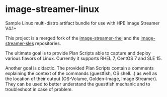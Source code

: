 # image-streamer-linux
Sample Linux multi-distro artifact bundle for use with HPE Image Streamer V4.1+

This project is a merged fork of the [image-streamer-rhel](https://github.com/HewlettPackard/image-streamer-rhel) and the [image-streamer-sles](https://github.com/HewlettPackard/image-streamer-sles) repositories.

The ultimate goal is to provide Plan Scripts able to capture and deploy various flavors of Linux. Currently it supports RHEL 7, CentOS 7 and  SLE 15.

Another goal is didactic. The provided Plan Scripts contain a comments explaining the context of the commands (guestfish, OS shell...) as well as the location of their output (OS-Volume, Golden-Image, Image Streamer). They can be used to better understand the guestfish mechanic and to troubleshoot in case of problem.




